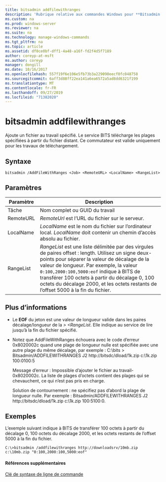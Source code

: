```yaml
---
title: bitsadmin addfilewithranges
description: 'Rubrique relative aux commandes Windows pour **Bitsadmin ADDFILEWITHRANGES** : ajoute un fichier au travail spécifié. Le service BITS télécharge les plages spécifiées à partir du fichier distant.'
ms.custom: na
ms.prod: windows-server
ms.reviewer: na
ms.suite: na
ms.technology: manage-windows-commands
ms.tgt_pltfrm: na
ms.topic: article
ms.assetid: df0ce0bf-dff1-4a48-a16f-fd2f4d5f7189
author: coreyp-at-msft
ms.author: coreyp
manager: dongill
ms.date: 10/16/2017
ms.openlocfilehash: 557f19f6e106e5fb73b3a229090eecf0fc048758
ms.sourcegitcommit: 6aff3d88ff22ea141a6ea6572a5ad8dd6321f199
ms.translationtype: MT
ms.contentlocale: fr-FR
ms.lasthandoff: 09/27/2019
ms.locfileid: "71382020"
---
```

# <a name="bitsadmin-addfilewithranges"></a>bitsadmin addfilewithranges

Ajoute un fichier au travail spécifié. Le service BITS télécharge les plages spécifiées à partir du fichier distant. Ce commutateur est valide uniquement pour les travaux de téléchargement.

## <a name="syntax"></a>Syntaxe

```
bitsadmin /AddFileWithRanges <Job> <RemoteURL> <LocalName> <RangeList>
```

## <a name="parameters"></a>Paramètres

|Paramètre|Description|
|---------|-----------|
|Tâche|Nom complet ou GUID du travail|
|RemoteURL|*RemoteUrl* est l’URL du fichier sur le serveur.|
|LocalName|*LocalName* est le nom du fichier sur l’ordinateur local. *LocalName* doit contenir un chemin d’accès absolu au fichier.|
|RangeList|*RangeList* est une liste délimitée par des virgules de paires offset : length. Utilisez un signe deux-points pour séparer la valeur de décalage de la valeur de longueur. Par exemple, la valeur `0:100,2000:100,5000:eof` indique à BITS de transférer 100 octets à partir du décalage 0, 100 octets du décalage 2000, et les octets restants de l’offset 5000 à la fin du fichier.|

## <a name="more-information"></a>Plus d’informations

-   Le **EOF** du jeton est une valeur de longueur valide dans les paires décalage/longueur de la *> \<RangeList*. Elle indique au service de lire jusqu’à la fin du fichier spécifié.
-   Notez que AddFileWithRanges échouera avec le code d’erreur 0x8020002c quand une plage de longueur nulle est spécifiée avec une autre plage du même décalage, par exemple : C:\bits > Bitsadmin/ADDFILEWITHRANGES J2 http://bitsdc/dload/1k.zip c:\1k.zip 100:0100:5

    Message d’erreur : Impossible d’ajouter le fichier au travail-0x8020002c. La liste de plages d’octets contient des plages qui se chevauchent, ce qui n’est pas pris en charge.

    Solution de contournement : ne spécifiez pas d’abord la plage de longueur nulle. Par exemple : Bitsadmin/ADDFILEWITHRANGES J2 http://bitsdc/dload/1k.zip c:\1k.zip 100:5100:0.

## <a name="examples"></a>Exemples

L’exemple suivant indique à BITS de transférer 100 octets à partir du décalage 0, 100 octets du décalage 2000, et les octets restants de l’offset 5000 à la fin du fichier.

```
C:\>bitsadmin /addfilewithranges http://downloadsrv/10mb.zip c:\10mb.zip "0:100,2000:100,5000:eof"
```

#### <a name="additional-references"></a>Références supplémentaires

[Clé de syntaxe de ligne de commande](command-line-syntax-key.md)